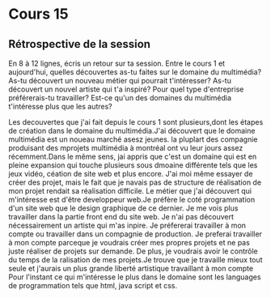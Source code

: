 # Cours 15
## Rétrospective de la session

En 8 à 12 lignes, écris un retour sur ta session. Entre le cours 1 et aujourd'hui, quelles découvertes as-tu faites sur le domaine du multimédia? As-tu découvert un nouveau métier qui pourrait t'intéresser? As-tu découvert un nouvel artiste qui t'a inspiré? Pour quel type d'entreprise préférerais-tu travailler? Est-ce qu'un des domaines du multimédia t'intéresse plus que les autres? 

Les decouvertes que j'ai fait depuis le cours 1 sont plusieurs,dont les étapes de création dans le domaine du multimédia.J'ai découvert que le domaine multimédia est un noueau marché asesz jeunes. la pluplart des compagnie produisant des mprojets multimédia à montréal ont vu leur jours assez récemment.Dans le même sens, jai appris que c'est un domaine qui est en pleine expansion qui touche plusieurs sous dmoaine différente tels que les jeux vidéo, céation de site web et plus encore. J'ai moi même essayer de créer des projet, mais le fait que je navais pas de structure de réalisation de mon projet rendait sa réalisation difficile. Le métier que j'ai découvert qui m'intéresse est d'être developpeur web.Je préfère le coté programmation d'un site web que le design graphique de ce dernier. Je me vois plus travailler dans la partie front end du site web. Je n'ai pas découvert nécessairement un artiste qui m'as inpire. Je préfererai travailler à mon compte ou travailler dans un compagnie de production. Je preferai travailler à mon compte parceque je voudrais créer mes propres projets et ne pas juste réaliser de projets sur demande. De plus, je voudrais avoir le contrôle du temps de la ralisation de mes projets.Je trouve que je travaille mieux tout seule et j'aurais un plus grande liberté artistique travaillant à mon compte Pour l'instant ce qui m'intéresse le plus dans le domaine sont les languages de programmation tels que html, java script et css.
